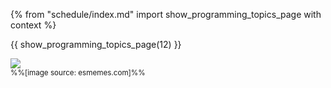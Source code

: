 {% from "schedule/index.md" import show_programming_topics_page with context %}

{{ show_programming_topics_page(12) }}

<div class="indented-level2">

<img src="https://pics.esmemes.com/well-thats-done-what-should-i-do-next-a-cats-8399900.png" /><br>
<small>%%[image source: esmemes.com]%%</small>
</div>
